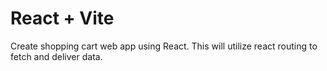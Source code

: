 # React + Vite

Create shopping cart web app using React. This will utilize react routing to fetch and deliver data.